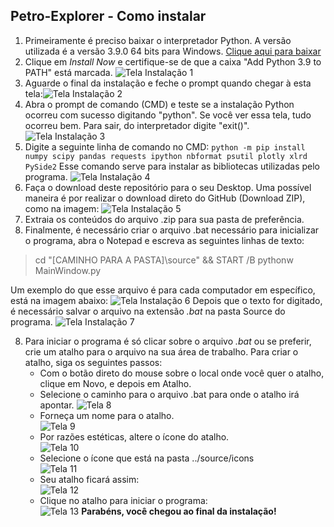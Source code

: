 ## **Petro-Explorer** - Como instalar

 1. Primeiramente é preciso baixar o interpretador Python. A versão utilizada é a versão 3.9.0 64 bits para Windows. [Clique aqui para baixar](https://www.python.org/ftp/python/3.9.0/python-3.9.0-amd64.exe)
 2. Clique em *Install Now* e certifique-se de que a caixa "Add Python 3.9 to PATH" está marcada.
![Tela Instalação 1](https://imgur.com/ha94pBK.png)
 3. Aguarde o final da instalação e feche o prompt quando chegar à esta tela:![Tela Instalação 2](https://imgur.com/tFESv7S.png)
 4. Abra o prompt de comando (CMD) e teste se a instalação Python ocorreu com sucesso digitando "python". Se você ver essa tela, tudo ocorreu bem. Para sair, do interpretador digite "exit()".![Tela Instalação 3](https://imgur.com/7Aaqq3Q.png)
 5. Digite a seguinte linha de comando no CMD: 
 `python -m pip install numpy scipy pandas requests ipython nbformat psutil plotly xlrd PySide2`
 Esse comando serve para instalar as bibliotecas utilizadas pelo programa.
![Tela Instalação 4](https://imgur.com/zTS8Wcl.png)
 6. Faça o download deste repositório para o seu Desktop. Uma possível maneira é por realizar o download direto do GitHub (Download ZIP), como na imagem:
![Tela Instalação 5](https://imgur.com/zLWVvSw.png)
7. Extraia os conteúdos do arquivo .zip para sua pasta de preferência.
8. Finalmente, é necessário criar o arquivo .bat necessário para inicializar o programa, abra o Notepad e escreva as seguintes linhas de texto:

> cd "[CAMINHO PARA A PASTA]\source" && START /B pythonw MainWindow.py

Um exemplo do que esse arquivo é para cada computador em específico, está na imagem abaixo:
![Tela Instalação 6](https://imgur.com/5XWu61j.png)
Depois que o texto for digitado, é necessário salvar o arquivo na extensão *.bat* na pasta Source do programa.
![Tela Instalação 7](https://imgur.com/UD76Cqn.png)

8. Para iniciar o programa é só clicar sobre o arquivo *.bat* ou se preferir, crie um atalho para o arquivo na sua área de trabalho. Para criar o atalho, siga os seguintes passos:
	- Com o botão direto do mouse sobre o local onde você quer o atalho, clique em Novo, e depois em Atalho.
	- Selecione o caminho para o arquivo .bat para onde o atalho irá apontar.
	![Tela 8](https://imgur.com/KnDi2av.png)
	- Forneça um nome para o atalho.                                  
	![Tela 9](https://imgur.com/2B0YigQ.png)
	- Por razões estéticas, altere o ícone do atalho.             
	![Tela 10](https://imgur.com/Rsh1Nqm.png)
	- Selecione o ícone que está na pasta ../source/icons                   
	![Tela 11](https://imgur.com/jSNxcJx.png)
	- Seu atalho ficará assim:                                   
	![Tela 12](https://imgur.com/4eGnK0S.png)
	- Clique no atalho para iniciar o programa:                             
	![Tela 13](https://imgur.com/nFh0H60.png)
**Parabéns, você chegou ao final da instalação!**


